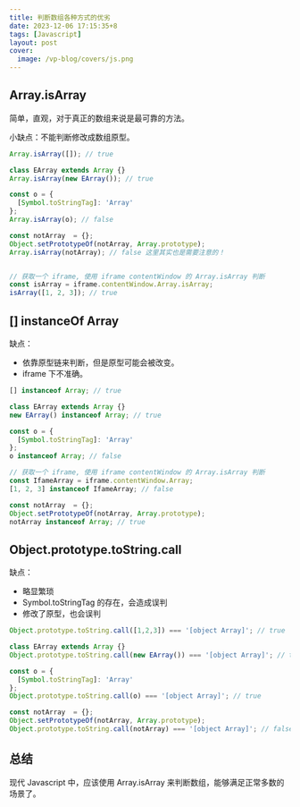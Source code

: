 ```yaml
---
title: 判断数组各种方式的优劣
date: 2023-12-06 17:15:35+8
tags: [Javascript]
layout: post
cover:
  image: /vp-blog/covers/js.png
---
```


## Array.isArray

简单，直观，对于真正的数组来说是最可靠的方法。

小缺点：不能判断修改成数组原型。

```javascript
Array.isArray([]); // true

class EArray extends Array {}
Array.isArray(new EArray()); // true

const o = {
  [Symbol.toStringTag]: 'Array'
};
Array.isArray(o); // false

const notArray  = {};
Object.setPrototypeOf(notArray, Array.prototype);
Array.isArray(notArray); // false 这里其实也是需要注意的！


// 获取一个 iframe, 使用 iframe contentWindow 的 Array.isArray 判断
const isArray = iframe.contentWindow.Array.isArray;
isArray([1, 2, 3]); // true
```


## [] instanceOf Array

缺点：
- 依靠原型链来判断，但是原型可能会被改变。
- iframe 下不准确。

```javascript
[] instanceof Array; // true

class EArray extends Array {}
new EArray() instanceof Array; // true

const o = {
  [Symbol.toStringTag]: 'Array'
};
o instanceof Array; // false

// 获取一个 iframe, 使用 iframe contentWindow 的 Array.isArray 判断
const IfameArray = iframe.contentWindow.Array;
[1, 2, 3] instanceof IfameArray; // false

const notArray  = {};
Object.setPrototypeOf(notArray, Array.prototype);
notArray instanceof Array; // true
```


## Object.prototype.toString.call

缺点：
- 略显繁琐
- Symbol.toStringTag 的存在，会造成误判
- 修改了原型，也会误判

```javascript
Object.prototype.toString.call([1,2,3]) === '[object Array]'; // true

class EArray extends Array {}
Object.prototype.toString.call(new EArray()) === '[object Array]'; // true

const o = {
  [Symbol.toStringTag]: 'Array'
};
Object.prototype.toString.call(o) === '[object Array]'; // true

const notArray  = {};
Object.setPrototypeOf(notArray, Array.prototype);
Object.prototype.toString.call(notArray) === '[object Array]'; // false
```


## 总结

现代 Javascript 中，应该使用 Array.isArray 来判断数组，能够满足正常多数的场景了。

